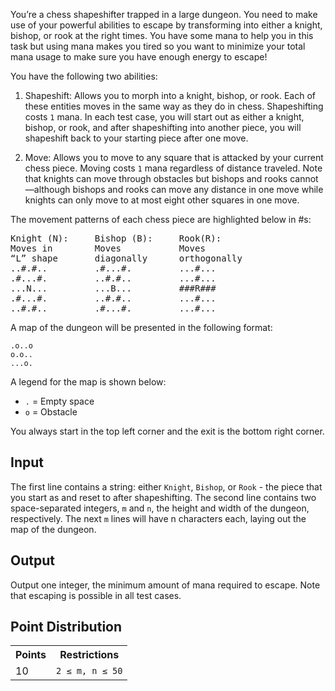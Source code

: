 You’re a chess shapeshifter trapped in a large dungeon. You need to make use of your powerful abilities to escape by transforming into either a knight, bishop, or rook at the right times. You have some mana to help you in this task but using mana makes you tired so you want to minimize your total mana usage to make sure you have enough energy to escape!

You have the following two abilities:

1. Shapeshift: Allows you to morph into a knight, bishop, or rook. Each of these entities moves in the same way as they do in chess. Shapeshifting costs `1` mana. In each test case, you will start out as either a knight, bishop, or rook, and after shapeshifting into another piece, you will shapeshift back to your starting piece after one move.

2. Move: Allows you to move to any square that is attacked by your current chess piece. Moving costs `1` mana regardless of distance traveled. Note that knights can move through obstacles but bishops and rooks cannot—although bishops and rooks can move any distance in one move while knights can only move to at most eight other squares in one move.

The movement patterns of each chess piece are highlighted below in #s:


<pre>
Knight (N):     Bishop (B):     Rook(R):
Moves in        Moves           Moves 
“L” shape       diagonally      orthogonally
..#.#..         .#...#.         ...#... 
.#...#.         ..#.#..         ...#...
...N...         ...B...         ###R###
.#...#.         ..#.#..         ...#...
..#.#..         .#...#.         ...#...
</pre>

A map of the dungeon will be presented in the following format:

<pre>
<code>.o..o</code>
<code>o.o..</code>
<code>...o.</code>
</pre>

A legend for the map is shown below:

- `.` = Empty space
- `o` = Obstacle


You always start in the top left corner and the exit is the bottom right corner.

## Input
The first line contains a string: either `Knight`, `Bishop`, or `Rook` - the piece that you start as and reset to after shapeshifting. The second line contains two space-separated integers, `m` and `n`, the height and width of the dungeon, respectively. The next `m` lines will have n characters each, laying out the map of the dungeon.

## Output
Output one integer, the minimum amount of mana required to escape. Note that escaping is possible in all test cases.

## Point Distribution
<table>
    <tr>
        <th>Points</th>
        <th>Restrictions</th>
    </tr>
    <tr>
        <td>10</td>
        <td><code>2 ≤ m, n ≤ 50</code></td>
    </tr>
</table>
